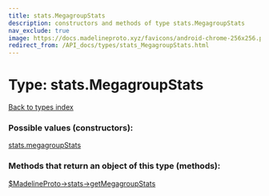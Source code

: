 ```yaml
---
title: stats.MegagroupStats
description: constructors and methods of type stats.MegagroupStats
nav_exclude: true
image: https://docs.madelineproto.xyz/favicons/android-chrome-256x256.png
redirect_from: /API_docs/types/stats_MegagroupStats.html
---
```

# Type: stats.MegagroupStats
[Back to types index](index.html)



### Possible values (constructors):

[stats.megagroupStats](/API_docs/constructors/stats.megagroupStats.html)  



### Methods that return an object of this type (methods):

[$MadelineProto->stats->getMegagroupStats](/API_docs/methods/stats.getMegagroupStats.html)  



